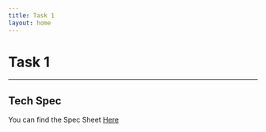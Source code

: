 ```yaml
---
title: Task 1
layout: home
---
```


# Task 1

---

## Tech Spec

You can find the Spec Sheet [Here](https://docs.google.com/document/d/10ncJ4DFyqATVBqCiEP9dc5CL9UZo1Akx4rb1RMRwnUw/edit?usp=sharing)
